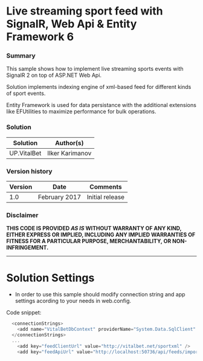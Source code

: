 # Live streaming sport feed with SignalR, Web Api & Entity Framework 6 #

### Summary ###
This sample shows how to implement live streaming sports events with SignalR 2 on top of ASP.NET Web Api.

Solution implements indexing engine of xml-based feed for different kinds of sport events.

Entity Framework is used for data persistance with the additional extensions like EFUtilities to maximize performance for bulk operations.

### Solution ###
Solution | Author(s)
---------|----------
UP.VitalBet | Ilker Karimanov

### Version history ###
Version  | Date | Comments
---------| -----| --------
1.0  | February 2017 | Initial release

### Disclaimer ###
**THIS CODE IS PROVIDED *AS IS* WITHOUT WARRANTY OF ANY KIND, EITHER EXPRESS OR IMPLIED, INCLUDING ANY IMPLIED WARRANTIES OF FITNESS FOR A PARTICULAR PURPOSE, MERCHANTABILITY, OR NON-INFRINGEMENT.**


----------

# Solution Settings #
* In order to use this sample should modify connection string and app settings acording to your needs in web.config.

Code snippet:
```C#
  <connectionStrings>
    <add name="VitalBetDbContext" providerName="System.Data.SqlClient" connectionString="Server=.\SQLEXPRESS;Database=VitalBet;Integrated Security=True;" />
  </connectionStrings>
  ...
    <add key="feedClientUrl" value="http://vitalbet.net/sportxml" />
    <add key="feedApiUrl" value="http://localhost:50736/api/feeds/import" />
```


